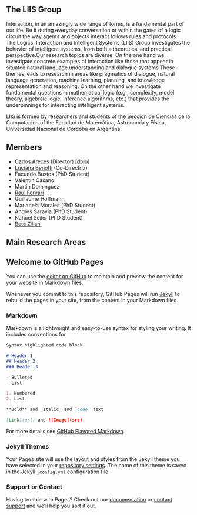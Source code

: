 ## The LIIS Group

Interaction, in an amazingly wide range of forms, is a fundamental part of our life.  Be it during everyday conversation or within the gates of a logic circuit the way agents and objects interact follows rules and protocols.  
The Logics, Interaction and Intelligent Systems (LIIS) Group investigates the behavior of intelligent systems, from both a theoretical and practical perspective.Our research topics are diverse.  On the one hand we investigate concrete examples of interaction like those that appear in situated natural language understanding and dialogue systems.These themes leads to research in areas like pragmatics of dialogue, natural language generation, machine learning, planning, and knowledge representation and reasoning. On the other hand we investigate fundamental questions in mathematical logic (e.g., complexity, model theory, algebraic logic, inference algorithms, etc.)  that provides the underpinnings for interacting intelligent systems.

LIIS is formed by researchers and students of the Seccion de Ciencias de la Computacion of the Facultad de Matemática, Astronomía y Física, Universidad Nacional de Córdoba en Argentina.

## Members ##

- [Carlos Areces](https://carlosareces.github.io/) (Director) \[[dblp](https://dblp.uni-trier.de/pers/a/Areces:Carlos.html)\]
- [Luciana Benotti](https://benotti.github.io/) (Co-Directrix)
- Facundo Bustos (PhD Student)
- Valentin Casano
- Martin Dominguez
- [Raul Fervari](https://sites.google.com/view/rfervari/home)
- Guillaume Hoffmann
- Marianela Morales (PhD Student)
- Andres Saravia (PhD Student)
- Nahuel Seiler (PhD Student)
- [Beta Ziliani](https://people.mpi-sws.org/~beta/) 

## Main Research Areas ##




## Welcome to GitHub Pages

You can use the [editor on GitHub](https://github.com/liisgroup/liisgroup.github.io/edit/master/README.md) to maintain and preview the content for your website in Markdown files.

Whenever you commit to this repository, GitHub Pages will run [Jekyll](https://jekyllrb.com/) to rebuild the pages in your site, from the content in your Markdown files.

### Markdown

Markdown is a lightweight and easy-to-use syntax for styling your writing. It includes conventions for

```markdown
Syntax highlighted code block

# Header 1
## Header 2
### Header 3

- Bulleted
- List

1. Numbered
2. List

**Bold** and _Italic_ and `Code` text

[Link](url) and ![Image](src)
```

For more details see [GitHub Flavored Markdown](https://guides.github.com/features/mastering-markdown/).

### Jekyll Themes

Your Pages site will use the layout and styles from the Jekyll theme you have selected in your [repository settings](https://github.com/liisgroup/liisgroup.github.io/settings). The name of this theme is saved in the Jekyll `_config.yml` configuration file.

### Support or Contact

Having trouble with Pages? Check out our [documentation](https://help.github.com/categories/github-pages-basics/) or [contact support](https://github.com/contact) and we’ll help you sort it out.
